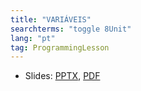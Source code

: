 ```yaml
---
title: "VARIÁVEIS"
searchterms: "toggle 8Unit"
lang: "pt"
tag: ProgrammingLesson
---
```

 <ul>
 <li class="ng-binding">Slides:
 <a href="ProgrammingLessons/Variables.pptx">PPTX</a>,
 <a href="ProgrammingLessons/Variables.pdf">PDF</a>
 </li>
 </ul>
